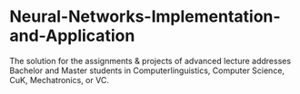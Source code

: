 # Neural-Networks-Implementation-and-Application
The solution for the assignments &amp; projects of advanced lecture addresses Bachelor and Master students in Computerlinguistics, Computer Science, CuK, Mechatronics, or VC.
